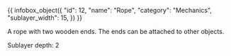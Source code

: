 {{ infobox_object({
	"id": 12,
	"name": "Rope",
	"category": "Mechanics",
	"sublayer_width": 15,
}) }}

A rope with two wooden ends. The ends can be attached to other objects.

Sublayer depth: 2